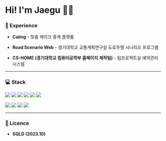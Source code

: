 # Hi! I'm Jaegu 🙋‍♂️

### 🚎 Experience

  - **Caiing** - 맞춤 케이크 중계 플랫폼
      
  - **Road Scenario Web** - 경기대학교 교통계획연구실 도로주행 시나리오 프로그램
        
  - **CS-HOME (경기대학교 컴퓨터공학부 홈페이지 제작팀)** - 팀프로젝트실 예약관리 시스템  

  ---

  ### 💻 Stack
  
<img src="https://img.shields.io/badge/React-61DAFB?style=flat-square&logo=React&logoColor=black"/> <img src="https://img.shields.io/badge/Next.js-000000?style=flat-square&logo=Next.js&logoColor=white"/> <img src="https://img.shields.io/badge/NestJS-E0234E?style=flat-square&logo=NestJS&logoColor=black"/> <img src="https://img.shields.io/badge/TypeScript-3178C6?style=flat-square&logo=TypeScript&logoColor=white"/> <img src="https://img.shields.io/badge/JavaScript-F7DF1E?style=flat-square&logo=JavaScript&logoColor=black"/> <img src="https://img.shields.io/badge/Tailwind CSS-06B6D4?style=flat-square&logo=Tailwind CSS&logoColor=white"/>

  <img src="https://img.shields.io/badge/Notion-000000?style=flat-square&logo=Notion&logoColor=white"/> <img src="https://img.shields.io/badge/Slack-4A154B?style=flat-square&logo=Notion&logoColor=white"/> <img src="https://img.shields.io/badge/Figma-F24E1E?style=flat-square&logo=Figma&logoColor=white"/> <img src="https://img.shields.io/badge/Postman-FF6C37?style=flat-square&logo=Postman&logoColor=white"/>

---

  ### 📃 Licence
  - **SQLD (2023.10)**
  
